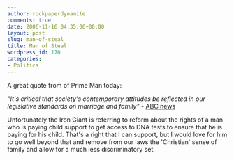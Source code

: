 ```yaml
---
author: rockpaperdynamite
comments: true
date: 2006-11-16 04:35:06+00:00
layout: post
slug: man-of-steal
title: Man of Steal
wordpress_id: 170
categories:
- Politics
---
```


A great quote from of Prime Man today:

_"It's critical that society's contemporary attitudes be reflected in our legislative standards on marriage and family"_ - [ABC news](http://www.abc.net.au/news/newsitems/200611/s1789964.htm)

Unfortunately the Iron Giant is referring to reform about the rights of a man who is paying child support to get access to DNA tests to ensure that he is paying for his child. That's a right that I can support, but I would love for him to go well beyond that and remove from our laws the 'Christian' sense of family and allow for a much less discriminatory set.
